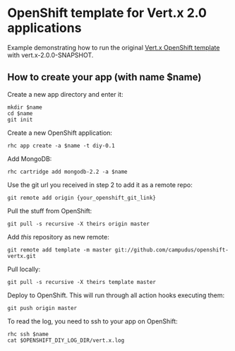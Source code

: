 # OpenShift template for Vert.x 2.0 applications

Example demonstrating how to run the original [Vert.x OpenShift template](https://github.com/purplefox/openshift-vertx) with vert.x-2.0.0-SNAPSHOT.

## How to create your app (with name $name)

Create a new app directory and enter it:
	
	mkdir $name
	cd $name
	git init

Create a new OpenShift application:

	rhc app create -a $name -t diy-0.1

Add MongoDB:

	rhc cartridge add mongodb-2.2 -a $name
	
Use the git url you received in step 2 to add it as a remote repo:

	git remote add origin {your_openshift_git_link}
	
Pull the stuff from OpenShift:

	git pull -s recursive -X theirs origin master
	
Add _this_ repository as new remote:
	
	git remote add template -m master git://github.com/campudus/openshift-vertx.git

Pull locally:

	git pull -s recursive -X theirs template master

Deploy to OpenShift. This will run through all action hooks executing them:

	git push origin master

To read the log, you need to ssh to your app on OpenShift:

	rhc ssh $name
	cat $OPENSHIFT_DIY_LOG_DIR/vert.x.log
